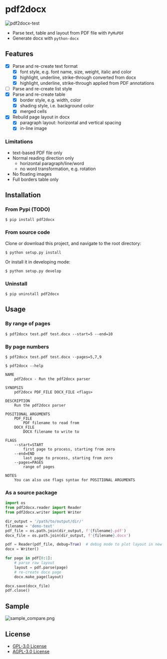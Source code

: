 # pdf2docx 

![pdf2docx-test](https://github.com/dothinking/pdf2docx/workflows/pdf2docx-test/badge.svg?branch=master)

- Parse text, table and layout from PDF file with `PyMuPDF`
- Generate docx with `python-docx`

## Features

- [x] Parse and re-create text format
	- [x] font style, e.g. font name, size, weight, italic and color
    - [x] highlight, underline, strike-through converted from docx
    - [x] highlight, underline, strike-through applied from PDF annotations
- [ ] Parse and re-create list style
- [x] Parse and re-create table
    - [x] border style, e.g. width, color
    - [x] shading style, i.e. background color
    - [x] merged cells
- [x] Rebuild page layout in docx
	- [x] paragraph layout: horizontal and vertical spacing
	- [x] in-line image

### Limitations

- text-based PDF file only
- Normal reading direction only
    - horizontal paragraph/line/word
    - no word transformation, e.g. rotation
- No floating images
- Full borders table only


## Installation

### From Pypi (TODO)

```
$ pip install pdf2docx
```

### From source code

Clone or download this project, and navigate to the root directory:

```
$ python setup.py install
```

Or install it in developing mode:

```
$ python setup.py develop
```

### Uninstall

```
$ pip uninstall pdf2docx
```

## Usage

### By range of pages

```
$ pdf2docx test.pdf test.docx --start=5 --end=10
```

### By page numbers

```
$ pdf2docx test.pdf test.docx --pages=5,7,9
```

```
$ pdf2docx --help

NAME
    pdf2docx - Run the pdf2docx parser

SYNOPSIS
    pdf2docx PDF_FILE DOCX_FILE <flags>

DESCRIPTION
    Run the pdf2docx parser

POSITIONAL ARGUMENTS
    PDF_FILE
        PDF filename to read from
    DOCX_FILE
        DOCX filename to write to

FLAGS
    --start=START
        first page to process, starting from zero
    --end=END
        last page to process, starting from zero
    --pages=PAGES
        range of pages

NOTES
    You can also use flags syntax for POSITIONAL ARGUMENTS
```

### As a source package

```python
import os
from pdf2docx.reader import Reader
from pdf2docx.writer import Writer

dir_output = '/path/to/output/dir/'
filename = 'demo-text'
pdf_file = os.path.join(dir_output, f'{filename}.pdf')
docx_file = os.path.join(dir_output, f'{filename}.docx')

pdf = Reader(pdf_file, debug=True)  # debug mode to plot layout in new PDF file
docx = Writer()

for page in pdf[0:1]:
    # parse raw layout
    layout = pdf.parse(page)
    # re-create docx page
    docx.make_page(layout)

docx.save(docx_file)
pdf.close()
```

## Sample

![sample_compare.png](https://s1.ax1x.com/2020/06/29/NWSJzT.png)

## License

- [GPL-3.0 License](./LICENSE)
- [AGPL-3.0 License](./LICENSE_AGPL)